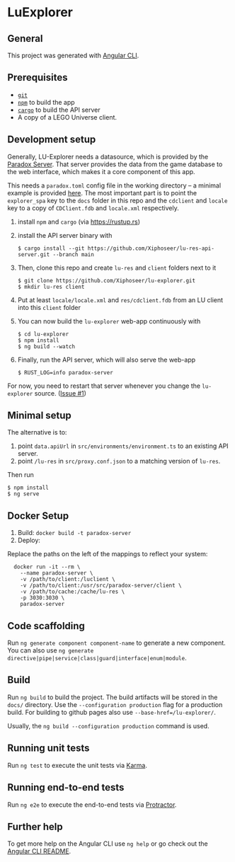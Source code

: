 # LuExplorer

## General

This project was generated with [Angular CLI](https://github.com/angular/angular-cli).

## Prerequisites

- [`git`](https://git-scm.com/)
- [`npm`](https://npmjs.com) to build the app
- [`cargo`](https://doc.rust-lang.org/cargo/) to build the API server
- A copy of a LEGO Universe client.

## Development setup

Generally, LU-Explorer needs a datasource, which is provided by the [Paradox Server](https://github.com/xiphoseer/lu-res-api-server). That server provides the data from the game database to the web interface, which makes it a core
component of this app.

This needs a `paradox.toml` config file in the working directory – a minimal example is provided [here](https://github.com/Xiphoseer/lu-explorer/blob/main/paradox.toml). The most important part is to point the `explorer_spa` key to the `docs` folder in this repo and the `cdclient` and `locale` key to a copy of `CDClient.fdb` and `locale.xml` respectively.

1. install `npm` and `cargo` (via <https://rustup.rs>)
2. install the API server binary with

   ```shell
   $ cargo install --git https://github.com/Xiphoseer/lu-res-api-server.git --branch main
   ```
3. Then, clone this repo and create `lu-res` and `client` folders next to it

   ```shell
   $ git clone https://github.com/Xiphoseer/lu-explorer.git
   $ mkdir lu-res client
   ```
4. Put at least `locale/locale.xml` and `res/cdclient.fdb` from an LU client into this `client` folder
5. You can now build the `lu-explorer` web-app continuously with
   ```shell
   $ cd lu-explorer
   $ npm install
   $ ng build --watch
   ```
6. Finally, run the API server, which will also serve the web-app
   ```shell
   $ RUST_LOG=info paradox-server
   ```

For now, you need to restart that server whenever you change the `lu-explorer` source.
([Issue #1](https://github.com/Xiphoseer/lu-res-api-server/issues/1))

## Minimal setup

The alternative is to:

1. point `data.apiUrl` in `src/environments/environment.ts` to an existing API server.
2. point `/lu-res` in `src/proxy.conf.json` to a matching version of `lu-res`.

Then run

```shell
$ npm install
$ ng serve
```

## Docker Setup


1. Build:
  `docker build -t paradox-server`
2. Deploy:

Replace the paths on the left of the mappings to reflect your system:
```docker
  docker run -it --rm \
    --name paradox-server \
    -v /path/to/client:/luclient \
    -v /path/to/client:/usr/src/paradox-server/client \
    -v /path/to/cache:/cache/lu-res \
    -p 3030:3030 \
    paradox-server
```

## Code scaffolding

Run `ng generate component component-name` to generate a new component. You can also use `ng generate directive|pipe|service|class|guard|interface|enum|module`.

## Build

Run `ng build` to build the project. The build artifacts will be stored in the `docs/` directory. Use the `--configuration production` flag for a production build. For building to github pages also use `--base-href=/lu-explorer/`.

Usually, the `ng build --configuration production` command is used.

## Running unit tests

Run `ng test` to execute the unit tests via [Karma](https://karma-runner.github.io).

## Running end-to-end tests

Run `ng e2e` to execute the end-to-end tests via [Protractor](http://www.protractortest.org/).

## Further help

To get more help on the Angular CLI use `ng help` or go check out the [Angular CLI README](https://github.com/angular/angular-cli/blob/master/README.md).
